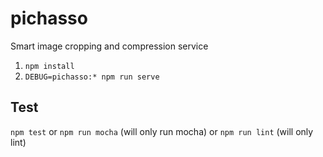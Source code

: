 # pichasso
Smart image cropping and compression service

1. `npm install`
2. `DEBUG=pichasso:* npm run serve`

## Test

`npm test`
or `npm run mocha` (will only run mocha)
or `npm run lint` (will only lint)
